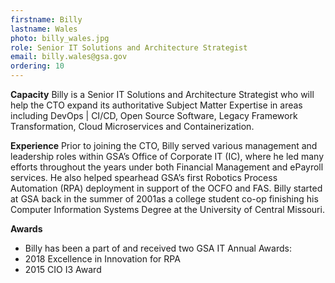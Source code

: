 ```yaml
---
firstname: Billy
lastname: Wales
photo: billy_wales.jpg
role: Senior IT Solutions and Architecture Strategist
email: billy.wales@gsa.gov
ordering: 10
---
```


**Capacity**
Billy is a Senior IT Solutions and Architecture Strategist who will help the CTO expand its authoritative Subject Matter Expertise in areas including DevOps | CI/CD, Open Source Software, Legacy Framework Transformation, Cloud Microservices and Containerization.

**Experience**
Prior to joining the CTO, Billy served various management and leadership roles within GSA’s Office of Corporate IT (IC), where he led many efforts throughout the years under both Financial Management and ePayroll services. He also helped spearhead GSA’s first Robotics Process Automation (RPA) deployment in support of the OCFO and FAS. Billy started at GSA back in the summer of 2001as a college student co-op finishing his Computer Information Systems Degree at the University of Central Missouri.

**Awards**
* Billy has been a part of and received two GSA IT Annual Awards:
* 2018 Excellence in Innovation for RPA
* 2015 CIO I3 Award
